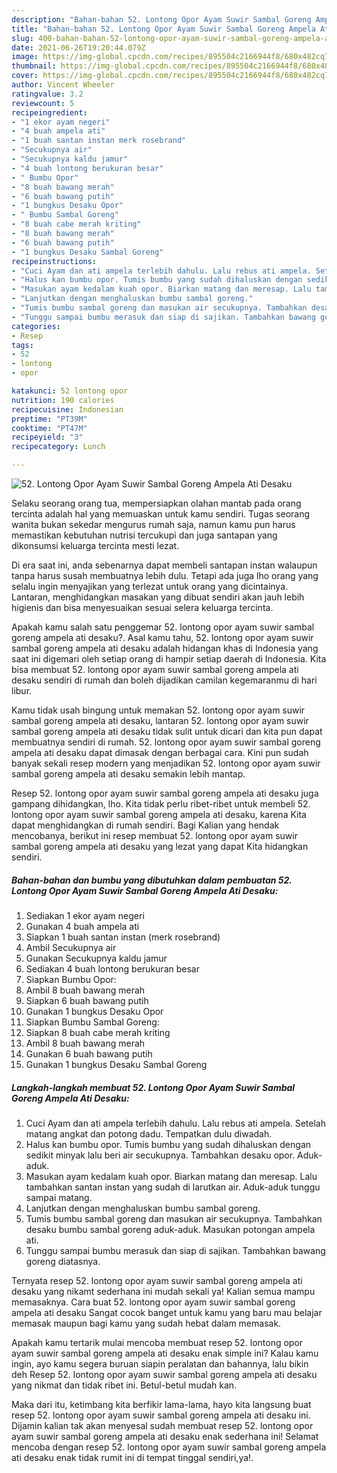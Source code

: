 ```yaml
---
description: "Bahan-bahan 52. Lontong Opor Ayam Suwir Sambal Goreng Ampela Ati Desaku Sederhana dan Mudah Dibuat"
title: "Bahan-bahan 52. Lontong Opor Ayam Suwir Sambal Goreng Ampela Ati Desaku Sederhana dan Mudah Dibuat"
slug: 400-bahan-bahan-52-lontong-opor-ayam-suwir-sambal-goreng-ampela-ati-desaku-sederhana-dan-mudah-dibuat
date: 2021-06-26T19:20:44.079Z
image: https://img-global.cpcdn.com/recipes/895504c2166944f8/680x482cq70/52-lontong-opor-ayam-suwir-sambal-goreng-ampela-ati-desaku-foto-resep-utama.jpg
thumbnail: https://img-global.cpcdn.com/recipes/895504c2166944f8/680x482cq70/52-lontong-opor-ayam-suwir-sambal-goreng-ampela-ati-desaku-foto-resep-utama.jpg
cover: https://img-global.cpcdn.com/recipes/895504c2166944f8/680x482cq70/52-lontong-opor-ayam-suwir-sambal-goreng-ampela-ati-desaku-foto-resep-utama.jpg
author: Vincent Wheeler
ratingvalue: 3.2
reviewcount: 5
recipeingredient:
- "1 ekor ayam negeri"
- "4 buah ampela ati"
- "1 buah santan instan merk rosebrand"
- "Secukupnya air"
- "Secukupnya kaldu jamur"
- "4 buah lontong berukuran besar"
- " Bumbu Opor"
- "8 buah bawang merah"
- "6 buah bawang putih"
- "1 bungkus Desaku Opor"
- " Bumbu Sambal Goreng"
- "8 buah cabe merah kriting"
- "8 buah bawang merah"
- "6 buah bawang putih"
- "1 bungkus Desaku Sambal Goreng"
recipeinstructions:
- "Cuci Ayam dan ati ampela terlebih dahulu. Lalu rebus ati ampela. Setelah matang angkat dan potong dadu. Tempatkan dulu diwadah."
- "Halus kan bumbu opor. Tumis bumbu yang sudah dihaluskan dengan sedikit minyak lalu beri air secukupnya. Tambahkan desaku opor. Aduk-aduk."
- "Masukan ayam kedalam kuah opor. Biarkan matang dan meresap. Lalu tambahkan santan instan yang sudah di larutkan air. Aduk-aduk tunggu sampai matang."
- "Lanjutkan dengan menghaluskan bumbu sambal goreng."
- "Tumis bumbu sambal goreng dan masukan air secukupnya. Tambahkan desaku bumbu sambal goreng aduk-aduk. Masukan potongan ampela ati."
- "Tunggu sampai bumbu merasuk dan siap di sajikan. Tambahkan bawang goreng diatasnya."
categories:
- Resep
tags:
- 52
- lontong
- opor

katakunci: 52 lontong opor 
nutrition: 190 calories
recipecuisine: Indonesian
preptime: "PT39M"
cooktime: "PT47M"
recipeyield: "3"
recipecategory: Lunch

---
```



![52. Lontong Opor Ayam Suwir Sambal Goreng Ampela Ati Desaku](https://img-global.cpcdn.com/recipes/895504c2166944f8/680x482cq70/52-lontong-opor-ayam-suwir-sambal-goreng-ampela-ati-desaku-foto-resep-utama.jpg)

Selaku seorang orang tua, mempersiapkan olahan mantab pada orang tercinta adalah hal yang memuaskan untuk kamu sendiri. Tugas seorang  wanita bukan sekedar mengurus rumah saja, namun kamu pun harus memastikan kebutuhan nutrisi tercukupi dan juga santapan yang dikonsumsi keluarga tercinta mesti lezat.

Di era  saat ini, anda sebenarnya dapat membeli santapan instan walaupun tanpa harus susah membuatnya lebih dulu. Tetapi ada juga lho orang yang selalu ingin menyajikan yang terlezat untuk orang yang dicintainya. Lantaran, menghidangkan masakan yang dibuat sendiri akan jauh lebih higienis dan bisa menyesuaikan sesuai selera keluarga tercinta. 



Apakah kamu salah satu penggemar 52. lontong opor ayam suwir sambal goreng ampela ati desaku?. Asal kamu tahu, 52. lontong opor ayam suwir sambal goreng ampela ati desaku adalah hidangan khas di Indonesia yang saat ini digemari oleh setiap orang di hampir setiap daerah di Indonesia. Kita bisa membuat 52. lontong opor ayam suwir sambal goreng ampela ati desaku sendiri di rumah dan boleh dijadikan camilan kegemaranmu di hari libur.

Kamu tidak usah bingung untuk memakan 52. lontong opor ayam suwir sambal goreng ampela ati desaku, lantaran 52. lontong opor ayam suwir sambal goreng ampela ati desaku tidak sulit untuk dicari dan kita pun dapat membuatnya sendiri di rumah. 52. lontong opor ayam suwir sambal goreng ampela ati desaku dapat dimasak dengan berbagai cara. Kini pun sudah banyak sekali resep modern yang menjadikan 52. lontong opor ayam suwir sambal goreng ampela ati desaku semakin lebih mantap.

Resep 52. lontong opor ayam suwir sambal goreng ampela ati desaku juga gampang dihidangkan, lho. Kita tidak perlu ribet-ribet untuk membeli 52. lontong opor ayam suwir sambal goreng ampela ati desaku, karena Kita dapat menghidangkan di rumah sendiri. Bagi Kalian yang hendak mencobanya, berikut ini resep membuat 52. lontong opor ayam suwir sambal goreng ampela ati desaku yang lezat yang dapat Kita hidangkan sendiri.

<!--inarticleads1-->

##### Bahan-bahan dan bumbu yang dibutuhkan dalam pembuatan 52. Lontong Opor Ayam Suwir Sambal Goreng Ampela Ati Desaku:

1. Sediakan 1 ekor ayam negeri
1. Gunakan 4 buah ampela ati
1. Siapkan 1 buah santan instan (merk rosebrand)
1. Ambil Secukupnya air
1. Gunakan Secukupnya kaldu jamur
1. Sediakan 4 buah lontong berukuran besar
1. Siapkan  Bumbu Opor:
1. Ambil 8 buah bawang merah
1. Siapkan 6 buah bawang putih
1. Gunakan 1 bungkus Desaku Opor
1. Siapkan  Bumbu Sambal Goreng:
1. Siapkan 8 buah cabe merah kriting
1. Ambil 8 buah bawang merah
1. Gunakan 6 buah bawang putih
1. Gunakan 1 bungkus Desaku Sambal Goreng




<!--inarticleads2-->

##### Langkah-langkah membuat 52. Lontong Opor Ayam Suwir Sambal Goreng Ampela Ati Desaku:

1. Cuci Ayam dan ati ampela terlebih dahulu. Lalu rebus ati ampela. Setelah matang angkat dan potong dadu. Tempatkan dulu diwadah.
1. Halus kan bumbu opor. Tumis bumbu yang sudah dihaluskan dengan sedikit minyak lalu beri air secukupnya. Tambahkan desaku opor. Aduk-aduk.
1. Masukan ayam kedalam kuah opor. Biarkan matang dan meresap. Lalu tambahkan santan instan yang sudah di larutkan air. Aduk-aduk tunggu sampai matang.
1. Lanjutkan dengan menghaluskan bumbu sambal goreng.
1. Tumis bumbu sambal goreng dan masukan air secukupnya. Tambahkan desaku bumbu sambal goreng aduk-aduk. Masukan potongan ampela ati.
1. Tunggu sampai bumbu merasuk dan siap di sajikan. Tambahkan bawang goreng diatasnya.




Ternyata resep 52. lontong opor ayam suwir sambal goreng ampela ati desaku yang nikamt sederhana ini mudah sekali ya! Kalian semua mampu memasaknya. Cara buat 52. lontong opor ayam suwir sambal goreng ampela ati desaku Sangat cocok banget untuk kamu yang baru mau belajar memasak maupun bagi kamu yang sudah hebat dalam memasak.

Apakah kamu tertarik mulai mencoba membuat resep 52. lontong opor ayam suwir sambal goreng ampela ati desaku enak simple ini? Kalau kamu ingin, ayo kamu segera buruan siapin peralatan dan bahannya, lalu bikin deh Resep 52. lontong opor ayam suwir sambal goreng ampela ati desaku yang nikmat dan tidak ribet ini. Betul-betul mudah kan. 

Maka dari itu, ketimbang kita berfikir lama-lama, hayo kita langsung buat resep 52. lontong opor ayam suwir sambal goreng ampela ati desaku ini. Dijamin kalian tak akan menyesal sudah membuat resep 52. lontong opor ayam suwir sambal goreng ampela ati desaku enak sederhana ini! Selamat mencoba dengan resep 52. lontong opor ayam suwir sambal goreng ampela ati desaku enak tidak rumit ini di tempat tinggal sendiri,ya!.


